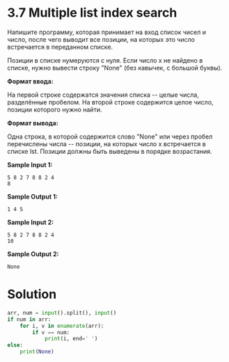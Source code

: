 # 3.7 Multiple list index search
Напишите программу, которая принимает на вход список чисел и число, после чего выводит все позиции, на которых это число встречается в переданном списке.

Позиции в списке нумеруются с нуля.
Если число x не найдено в списке, нужно вывести строку "None" (без кавычек, с большой буквы).

**Формат ввода:**

На первой строке содержатся значения списка -- целые числа, разделённые пробелом. На второй строке содержится целое число, позиции которого нужно найти.

**Формат вывода:**

Одна строка, в которой содержится слово "None" или через пробел перечислены числа -- позиции, на которых число x встречается в списке lst. Позиции должны быть выведены в порядке возрастания.

**Sample Input 1:**
```
5 8 2 7 8 8 2 4
8
```
**Sample Output 1:**
```
1 4 5
```
**Sample Input 2:**
```
5 8 2 7 8 8 2 4
10
```
**Sample Output 2:**

`None`

# Solution
```python
arr, num = input().split(), input()
if num in arr:
    for i, v in enumerate(arr):
        if v == num:
            print(i, end=' ')
else:
    print(None)
```
